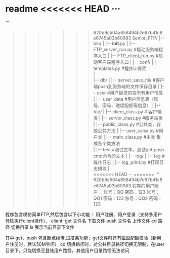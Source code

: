 ﻿**readme**
<<<<<<< HEAD
···
=======
'''
>>>>>>> 620b9c504a658494b7e67b41c8e6745a03b60983
Senior_FTP/
|-- bin/
|   |-- __init__.py
|   |-- FTP_server_run.py                #启动服务端程序入口
|   |-- FTP_client_run.py                #启动客户端程序入口
|
|-- conf/
|   |-- templates.py                     #程序UI界面                   
|   
|-- db/ 
|   |-- server_save_file                 #客户端push到服务端的文件保存目录
|   |-- user                             #用户目录包含所有用户信息         
|   |-- user_data                        #用户信息表（账号，密码，磁盘配额等信息）
|
|-- foo/
|   |-- client_class.py                  # 客户端类
|   |-- server_class.py                  #服务端类
|   |-- public_class.py                  #公共类，存放公共方法
|   |-- user_calss.py                    #用户类
|   |-- main_class.py                    #主类 集成各个类方法   
|   |-- test                             #测试文本，测试get,push cmd命令的文本
|
|-- log/
|   |-- log                  #操作日志
|   |-- log_print.py         #打印日志模块
|   
<<<<<<< HEAD
···
=======
'''
>>>>>>> 620b9c504a658494b7e67b41c8e6745a03b60983
程序的用户账户：        账号：QQ   密码：123
                        账号：QQ1  密码：123
				        账号：QQ2  密码：123
				        
						
程序包含模仿简单FTP,然后包含以下小功能：
用户注册、用户登录（支持多用户登陆执行client操作）、
client: get   文件名 下载文件
        push  文件名 上传文件
        cd    路径   切换目录
        ls    展示当前目录下文件
        
其中 get、push 包含断点续传,进度条功能，get文件时还有磁盘配额校验（新用户注册时，默认50M空间）
cd 切换路径时，对公共目录路径切换无限制，在user目录下，只能切换至登陆用户路径，其他用户目录路径无法访问